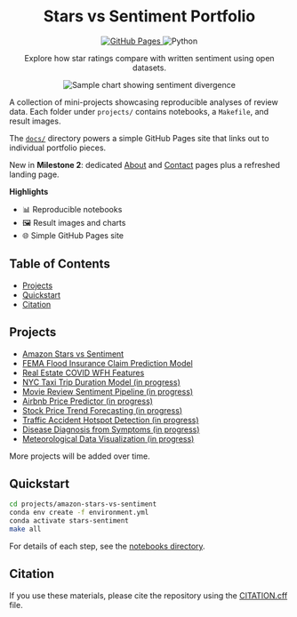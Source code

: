 <link rel="stylesheet" href="readme.css">
<div class="readme-hero" align="center">
  <h1>Stars vs Sentiment Portfolio</h1>
  <p>
    <a href="https://mcnabb998.github.io/Data-Sci-Portfolios/">
      <img class="badge" alt="GitHub Pages" src="https://github.com/mcnabb998/Data-Sci-Portfolios/actions/workflows/pages.yml/badge.svg">
    </a>
    <img class="badge" alt="Python" src="https://img.shields.io/badge/python-3.10-blue">
  </p>
  <p class="tagline">Explore how star ratings compare with written sentiment using open datasets.</p>
  <img class="chart" src="projects/amazon-stars-vs-sentiment/results/divergence_hist.png" alt="Sample chart showing sentiment divergence">
</div>

A collection of mini-projects showcasing reproducible analyses of review data. Each folder under `projects/` contains notebooks, a `Makefile`, and result images.

The [`docs/`](docs/) directory powers a simple GitHub Pages site that links out to individual portfolio pieces.

New in **Milestone 2**: dedicated [About](docs/about.md) and [Contact](docs/contact.md) pages plus a refreshed landing page.

**Highlights**
- 📊 Reproducible notebooks
- 🖼️ Result images and charts
- 🌐 Simple GitHub Pages site

## Table of Contents
- [Projects](#projects)
- [Quickstart](#quickstart)
- [Citation](#citation)

## Projects
- [Amazon Stars vs Sentiment](projects/amazon-stars-vs-sentiment/README.md)
- [FEMA Flood Insurance Claim Prediction Model](projects/fema-flood-claims/README.md)
- [Real Estate COVID WFH Features](projects/real-estate-covid-wfh/README.md)
- [NYC Taxi Trip Duration Model (in progress)](projects/nyc-taxi-duration/README.md)
- [Movie Review Sentiment Pipeline (in progress)](projects/movie-review-sentiment/README.md)
- [Airbnb Price Predictor (in progress)](projects/airbnb-price-predictor/README.md)
- [Stock Price Trend Forecasting (in progress)](projects/stock-price-forecast/README.md)
- [Traffic Accident Hotspot Detection (in progress)](projects/traffic-accident-hotspots/README.md)
- [Disease Diagnosis from Symptoms (in progress)](projects/disease-diagnosis-symptoms/README.md)
- [Meteorological Data Visualization (in progress)](projects/weather-data-viz/README.md)

More projects will be added over time.

## Quickstart

```bash
cd projects/amazon-stars-vs-sentiment
conda env create -f environment.yml
conda activate stars-sentiment
make all
```

For details of each step, see the [notebooks directory](projects/amazon-stars-vs-sentiment/notebooks/).

## Citation

If you use these materials, please cite the repository using the
[CITATION.cff](CITATION.cff) file.

